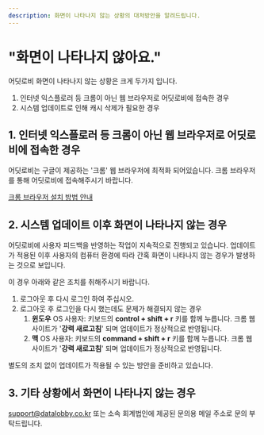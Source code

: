 ```yaml
---
description: 화면이 나타나지 않는 상황의 대처방안을 알려드립니다.
---
```


# "화면이 나타나지 않아요."

어딧로비 화면이 나타나지 않는 상황은 크게 두가지 입니다. 

1. 인터넷 익스플로러 등 크롬이 아닌 웹 브라우저로 어딧로비에 접속한 경우    
2. 시스템 업데이트로 인해 캐시 삭제가 필요한 경우    

## 1.  인터넷  익스플로러 등 크롬이 아닌 웹 브라우저로 어딧로비에 접속한 경우 

어딧로비는 구글이 제공하는 '크롬'  웹 브라우저에 최적화 되어있습니다. 크롬 브라우저를 통해 어딧로비에 접속해주시기 바랍니다. 

[크롬 브라우저 설치 방법 안내 ](../undefined-2/setup/0.-2/)

## 2. 시스템 업데이트 이후 화면이 나타나지 않는 경우 

어딧로비에 사용자 피드백을 반영하는 작업이 지속적으로 진행되고 있습니다. 업데이트가 적용된 이후 사용자의 컴퓨터 환경에 따라 간혹 화면이 나타나지 않는 경우가 발생하는 것으로 보입니다. 

이 경우 아래와 같은 조치를 취해주시기 바랍니다.

1. 로그아웃 후 다시 로그인 하여 주십시오.
2. 로그아웃 후 로그인을 다시 했는데도 문제가 해결되지 않는 경우  
   1. **윈도우** OS 사용자: 키보드의 **control + shift + r** 키를 함께 누릅니다. 크롬 웹사이트가 '**강력 새로고침**' 되며 업데이트가 정상적으로 반영됩니다. 
   2. **맥** OS 사용자: 키보드의 **command + shift +  r** 키를 함께 누릅니다. 크롬 웹사이트가 '**강력 새로고침**' 되며 업데이트가 정상적으로 반영됩니다. 

별도의 조치 없이 업데이트가 적용될 수 있는 방안을 준비하고 있습니다. 

## 3. 기타 상황에서 화면이 나타나지 않는 경우  

support@datalobby.co.kr 또는 소속 회계법인에 제공된 문의용 메일 주소로 문의 부탁드립니다. 



